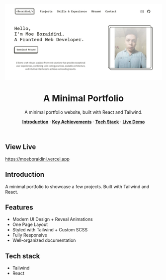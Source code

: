 <p align="center">
    <img alt="screenshot" src="https://github.com/Vargriym/my-portfolio/blob/master/header.png">
    <h1 align="center">A Minimal Portfolio</h1>
  </a>
</p>

<p align="center">
  A minimal portfolio website, built with React and Tailwind.
</p>

<p align="center">
  <a href="#introduction"><strong>Introduction</strong></a> ·
    <a href="#Key-Achievements"><strong>Key Achievements</strong></a> ·
  <a href="#tech-stack"><strong>Tech Stack</strong></a> ·
    <a href="#Live-Demo"><strong>Live Demo</strong></a>

  
</p>

<br/>

## View Live
https://moeboraidini.vercel.app

<!-- ABOUT THE PROJECT -->

## Introduction

A minimal portfolio to showcase a few projects. Built with Tailwind and React. 
## Features

- Modern UI Design + Reveal Animations
- One Page Layout
- Styled with Tailwind + Custom SCSS
- Fully Responsive
- Well-organized documentation

## Tech stack

- Tailwind
- React
